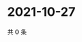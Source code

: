 # 2021-10-27

共 0 条

<!-- BEGIN WEIBO -->
<!-- 最后更新时间 Wed Oct 27 2021 16:13:29 GMT+0800 (China Standard Time) -->

<!-- END WEIBO -->
